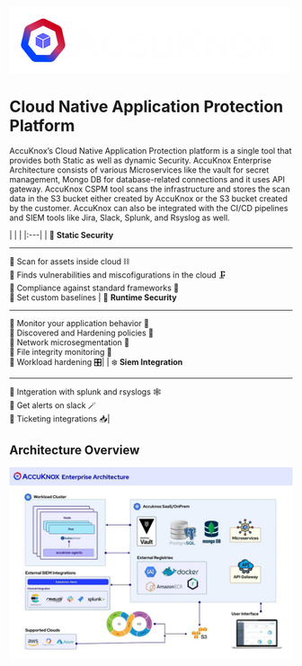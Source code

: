 ![AccuKnox Logo](./docs/assets/images/web-logo-dark-back.png)
# Cloud Native Application Protection Platform

AccuKnox’s Cloud Native Application Protection platform is a single tool that provides both Static as well as dynamic Security. AccuKnox Enterprise Architecture consists of various Microservices like the vault for secret management, Mongo DB for database-related connections and it uses API gateway. AccuKnox CSPM tool scans the infrastructure and stores the scan data in the S3 bucket either created by AccuKnox or the S3 bucket created by the customer. AccuKnox can also be integrated with the CI/CD pipelines and SIEM tools like Jira, Slack, Splunk, and Rsyslog as well.

|  |   |
|:---|
| :muscle: **Static Security** <hr>:small_blue_diamond: Scan for assets inside cloud :chains: <br>:small_blue_diamond: Finds vulnerabilities and miscofigurations in the cloud :clamp: <br>:small_blue_diamond: Compliance against standard frameworks :left_luggage: <br>:small_blue_diamond: Set custom baselines | :ring: **Runtime Security** <hr>:small_blue_diamond: Monitor your application behavior :traffic_light:<br>:small_blue_diamond: Discovered and Hardening policies :traffic_light:<br>:small_blue_diamond: Network microsegmentation :traffic_light:<br>:small_blue_diamond: File integrity monitoring :traffic_light:<br>:small_blue_diamond: Workload hardening :control_knobs:|
| :snowflake: **Siem Integration** <hr>:small_blue_diamond: Intgeration with splunk and rsyslogs :spider_web:<br>:small_blue_diamond: Get alerts on slack :magic_wand:<br>:small_blue_diamond: Ticketing integrations :inbox_tray:|

## Architecture Overview

![AccuKnox High Level Design](./docs/introduction/images/accuknox-architecture.png)